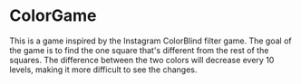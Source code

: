 # ColorGame

This is a game inspired by the Instagram ColorBlind filter game. The goal of the game is to find the one square that's different from the rest of the squares. The difference between the two colors will decrease every 10 levels, making it more difficult to see the changes. 
